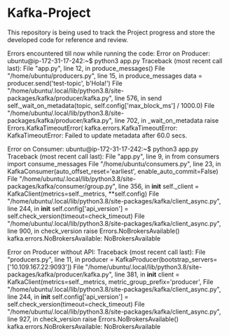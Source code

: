 # Kafka-Project

This repository is being used to track the Project progress and store the developed code for reference and review.

Errors encountered till now while running the code:
Error on Producer:
ubuntu@ip-172-31-17-242:~$ python3 app.py
Traceback (most recent call last):
  File "app.py", line 12, in <module>
    produce_messages()
  File "/home/ubuntu/producers.py", line 15, in produce_messages
    data = producer.send('test-topic', b'Hola!')
  File "/home/ubuntu/.local/lib/python3.8/site-packages/kafka/producer/kafka.py", line 576, in send
    self._wait_on_metadata(topic, self.config['max_block_ms'] / 1000.0)
  File "/home/ubuntu/.local/lib/python3.8/site-packages/kafka/producer/kafka.py", line 702, in _wait_on_metadata
    raise Errors.KafkaTimeoutError(
kafka.errors.KafkaTimeoutError: KafkaTimeoutError: Failed to update metadata after 60.0 secs.

Error on Consumer:
ubuntu@ip-172-31-17-242:~$ python3 app.py
Traceback (most recent call last):
  File "app.py", line 9, in <module>
    from consumers import consume_messages
  File "/home/ubuntu/consumers.py", line 23, in <module>
    KafkaConsumer(auto_offset_reset='earliest', enable_auto_commit=False)
  File "/home/ubuntu/.local/lib/python3.8/site-packages/kafka/consumer/group.py", line 356, in __init__
    self._client = KafkaClient(metrics=self._metrics, **self.config)
  File "/home/ubuntu/.local/lib/python3.8/site-packages/kafka/client_async.py", line 244, in __init__
    self.config['api_version'] = self.check_version(timeout=check_timeout)
  File "/home/ubuntu/.local/lib/python3.8/site-packages/kafka/client_async.py", line 900, in check_version
    raise Errors.NoBrokersAvailable()
kafka.errors.NoBrokersAvailable: NoBrokersAvailable

Error on Producer without API:
Traceback (most recent call last):
  File "producers.py", line 11, in <module>
    producer = KafkaProducer(bootstrap_servers=['10.109.167.22:9093'])
  File "/home/ubuntu/.local/lib/python3.8/site-packages/kafka/producer/kafka.py", line 381, in __init__
    client = KafkaClient(metrics=self._metrics, metric_group_prefix='producer',
  File "/home/ubuntu/.local/lib/python3.8/site-packages/kafka/client_async.py", line 244, in __init__
    self.config['api_version'] = self.check_version(timeout=check_timeout)
  File "/home/ubuntu/.local/lib/python3.8/site-packages/kafka/client_async.py", line 927, in check_version
    raise Errors.NoBrokersAvailable()
kafka.errors.NoBrokersAvailable: NoBrokersAvailable
